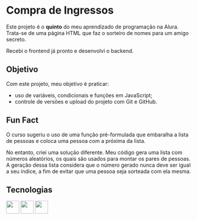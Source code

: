 <h1>Compra de Ingressos</h1>
<p>Este projeto é o <b>quinto</b> do meu aprendizado de programação na Alura. Trata-se de uma página HTML que faz o sorteiro de nomes para um amigo secreto.</p>
<p>Recebi o frontend já pronto e desenvolvi o backend.</p>
<h2>Objetivo</h2>
<p>Com este projeto, meu objetivo é praticar:</p>
<ul>
<li>uso de variáveis, condicionais e funções em JavaScript;</li>
<li>controle de versões e upload do projeto com Git e GitHub.</li>
</ul>
<h2>Fun Fact</h2>
<p>O curso sugeriu o uso de uma função pré-formulada que embaralha a lista de pessoas e coloca uma pessoa com a próxima da lista.</p>
<p>No entanto, criei uma solução diferente. Meu código gera uma lista com números aleatórios, os quais são usados para montar os pares de pessoas. A geração dessa lista considera que o número gerado nunca deve ser igual a seu índice, a fim de evitar que uma pessoa seja sorteada com ela mesma.</p>
<h2>Tecnologias</h2>
<img src="https://cdn.jsdelivr.net/gh/devicons/devicon/icons/javascript/javascript-plain.svg" height=35 width=35/>
<img src="https://cdn.jsdelivr.net/gh/devicons/devicon/icons/git/git-original.svg" height=35 width=35/>
<img src="https://cdn.jsdelivr.net/gh/devicons/devicon/icons/github/github-original.svg" height=35 width=35/>